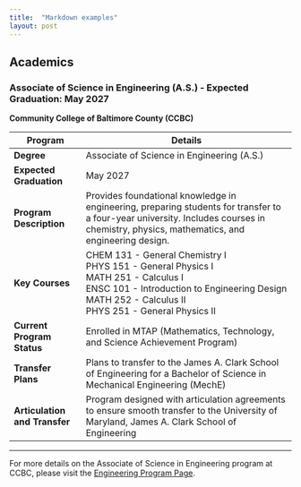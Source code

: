 ```yaml
---
title:  "Markdown examples"
layout: post
---
```


## Academics

### Associate of Science in Engineering (A.S.) - Expected Graduation: May 2027  
**Community College of Baltimore County (CCBC)**  

| **Program**                     | **Details**                                                                 |
|----------------------------------|-----------------------------------------------------------------------------|
| **Degree**                       | Associate of Science in Engineering (A.S.)                                  |
| **Expected Graduation**          | May 2027                                                                    |
| **Program Description**          | Provides foundational knowledge in engineering, preparing students for transfer to a four-year university. Includes courses in chemistry, physics, mathematics, and engineering design. |
| **Key Courses**                  | CHEM 131 - General Chemistry I<br>PHYS 151 - General Physics I<br>MATH 251 - Calculus I<br>ENSC 101 - Introduction to Engineering Design<br>MATH 252 - Calculus II<br>PHYS 251 - General Physics II |
| **Current Program Status**       | Enrolled in MTAP (Mathematics, Technology, and Science Achievement Program) |
| **Transfer Plans**               | Plans to transfer to the James A. Clark School of Engineering for a Bachelor of Science in Mechanical Engineering (MechE) |
| **Articulation and Transfer**    | Program designed with articulation agreements to ensure smooth transfer to the University of Maryland, James A. Clark School of Engineering |

---

For more details on the Associate of Science in Engineering program at CCBC, please visit the [Engineering Program Page](https://www.ccbcmd.edu/Programs-and-Courses-Finder/course/ENSC/101.html).
